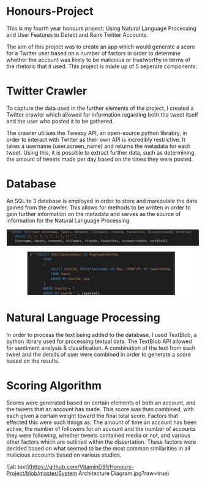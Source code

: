 # Honours-Project

This is my fourth year honours project: Using Natural Language Processing and User Features to Detect and Rank Twitter Accounts.

The aim of this project was to create an app which would generate a score for a Twitter user based on a number of factors in order to
determine whether the account was likely to be malicious or trustworthy in terms of the rhetoric that it used. This project is made up
of 5 seperate components: 

# Twitter Crawler
To capture the data used in the further elements of the project, I created a Twitter crawler which
allowed for information regarding both the tweet itself and the user who posted it to be gathered. 

The crawler utilises the Tweepy API, an open-source python librabry, in order to interact with Twitter as their own API is incredibly restrictive.
It takes a username (user.screen_name) and returns the metadata for each tweet. Using this, it is possible to extract further data, such as 
determining the amount of tweets made per day based on the times they were posted. 

# Database
An SQLite 3 database is employed in order to store and manipulate the data gained from the crawler. This allows for methods to be written in 
order to gain further information on the metadata and serves as the source of information for the Natural Language Processing.

![alt text](https://github.com/VitaminD91/Honours-Project/blob/master/DatabaseQ's.jpg?raw=true)

# Natural Language Processing
In order to process the text being added to the database, I used TextBlob, a python library used for processing textual data. The TextBlob API
allowed for sentiment analysis & classification. A combination of the text from each tweet and the details of user were combined in order to 
generate a score based on the results. 

# Scoring Algorithm
Scores were generated based on certain elements of both an account, and the tweets that an account has made. This score was then combined, 
with each given a certain weight toward the final total score. Factors that effected this were such things as: The amount of time an account
has been active, the number of followers for an account and the number of accounts they were following, whether tweets contained media or not, 
and various other factors which are outlined within the dissertation. These factors were decided based on what seemed to be the most common 
similarities in all malicious accounts based on various studies. 

![alt text](https://github.com/VitaminD91/Honours-Project/blob/master/System Architecture Diagram.jpg?raw=true)

